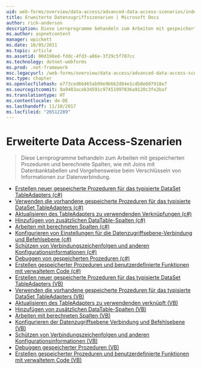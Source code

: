 ```yaml
---
uid: web-forms/overview/data-access/advanced-data-access-scenarios/index
title: Erweiterte Datenzugriffsszenarien | Microsoft Docs
author: rick-anderson
description: Diese Lernprogramme behandeln zum Arbeiten mit gespeicherten Prozeduren und berechnete Spalten, wie mit Joins mit Datenbanktabellen und Vorgehensweise beim Verschlüsseln von Daten Verbindungsinformationen...
ms.author: aspnetcontent
manager: wpickett
ms.date: 10/05/2011
ms.topic: article
ms.assetid: 00d198ed-fddc-4fd3-a86e-3f29c5f707cc
ms.technology: dotnet-webforms
ms.prod: .net-framework
msc.legacyurl: /web-forms/overview/data-access/advanced-data-access-scenarios
msc.type: chapter
ms.openlocfilehash: e773ced66465ab99e9b662d84e1cdb8e607918e7
ms.sourcegitcommit: 9a9483aceb34591c97451997036a9120c3fe2baf
ms.translationtype: HT
ms.contentlocale: de-DE
ms.lasthandoff: 11/10/2017
ms.locfileid: "26512289"
---
```

<a name="advanced-data-access-scenarios"></a>Erweiterte Data Access-Szenarien
====================
> Diese Lernprogramme behandeln zum Arbeiten mit gespeicherten Prozeduren und berechnete Spalten, wie mit Joins mit Datenbanktabellen und Vorgehensweise beim Verschlüsseln von Informationen zur Datenverbindung.


- [Erstellen neuer gespeicherte Prozeduren für das typisierte DataSet TableAdapters (c#)](creating-new-stored-procedures-for-the-typed-dataset-s-tableadapters-cs.md)
- [Verwenden die vorhandene gespeicherte Prozeduren für das typisierte DataSet TableAdapters (c#)](using-existing-stored-procedures-for-the-typed-dataset-s-tableadapters-cs.md)
- [Aktualisieren des TableAdapters zu verwendenden Verknüpfungen (c#)](updating-the-tableadapter-to-use-joins-cs.md)
- [Hinzufügen von zusätzlichen DataTable-Spalten (c#)](adding-additional-datatable-columns-cs.md)
- [Arbeiten mit berechneten Spalten (c#)](working-with-computed-columns-cs.md)
- [Konfigurieren von Einstellungen für die Datenzugriffsebene-Verbindung und Befehlsebene (c#)](configuring-the-data-access-layer-s-connection-and-command-level-settings-cs.md)
- [Schützen von Verbindungszeichenfolgen und anderen Konfigurationsinformationen (c#)](protecting-connection-strings-and-other-configuration-information-cs.md)
- [Debuggen von gespeicherten Prozeduren (c#)](debugging-stored-procedures-cs.md)
- [Erstellen gespeicherter Prozeduren und benutzerdefinierte Funktionen mit verwaltetem Code (c#)](creating-stored-procedures-and-user-defined-functions-with-managed-code-cs.md)
- [Erstellen neuer gespeicherte Prozeduren für das typisierte DataSet TableAdapters (VB)](creating-new-stored-procedures-for-the-typed-dataset-s-tableadapters-vb.md)
- [Verwenden die vorhandene gespeicherte Prozeduren für das typisierte DataSet TableAdapters (VB)](using-existing-stored-procedures-for-the-typed-dataset-s-tableadapters-vb.md)
- [Aktualisieren des TableAdapters zu verwendenden verknüpft (VB)](updating-the-tableadapter-to-use-joins-vb.md)
- [Hinzufügen von zusätzlichen DataTable-Spalten (VB)](adding-additional-datatable-columns-vb.md)
- [Arbeiten mit berechneten Spalten (VB)](working-with-computed-columns-vb.md)
- [Konfigurieren der Datenzugriffsebene Verbindung und Befehlsebene (VB)](configuring-the-data-access-layer-s-connection-and-command-level-settings-vb.md)
- [Schützen von Verbindungszeichenfolgen und anderen Konfigurationsinformationen (VB)](protecting-connection-strings-and-other-configuration-information-vb.md)
- [Debuggen gespeicherter Prozeduren (VB)](debugging-stored-procedures-vb.md)
- [Erstellen gespeicherter Prozeduren und benutzerdefinierte Funktionen mit verwaltetem Code (VB)](creating-stored-procedures-and-user-defined-functions-with-managed-code-vb.md)
